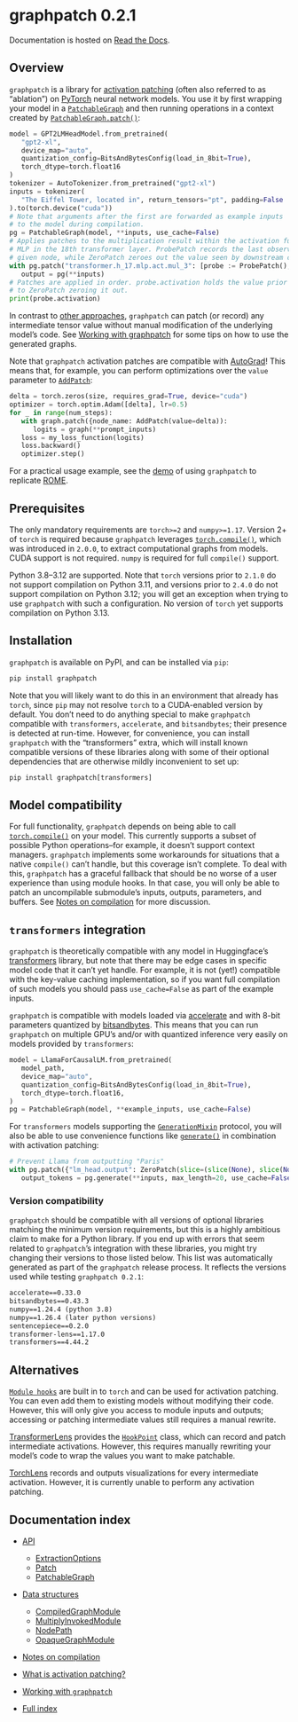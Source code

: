 # graphpatch 0.2.1

Documentation is hosted on [Read the Docs](https://graphpatch.readthedocs.io/en/stable).

## Overview

`graphpatch` is a library for [activation patching](https://graphpatch.readthedocs.io/en/stable/what_is_activation_patching.html#what-is-activation-patching) (often
also referred to as “ablation”) on [PyTorch](https://pytorch.org/docs/stable/index.html) neural network models. You use
it by first wrapping your model in a [`PatchableGraph`](https://graphpatch.readthedocs.io/en/stable/patchable_graph.html#graphpatch.PatchableGraph) and then running operations in a context
created by [`PatchableGraph.patch()`](https://graphpatch.readthedocs.io/en/stable/patchable_graph.html#graphpatch.PatchableGraph.patch):

```python
model = GPT2LMHeadModel.from_pretrained(
   "gpt2-xl",
   device_map="auto",
   quantization_config=BitsAndBytesConfig(load_in_8bit=True),
   torch_dtype=torch.float16
)
tokenizer = AutoTokenizer.from_pretrained("gpt2-xl")
inputs = tokenizer(
   "The Eiffel Tower, located in", return_tensors="pt", padding=False
).to(torch.device("cuda"))
# Note that arguments after the first are forwarded as example inputs
# to the model during compilation.
pg = PatchableGraph(model, **inputs, use_cache=False)
# Applies patches to the multiplication result within the activation function of the
# MLP in the 18th transformer layer. ProbePatch records the last observed value at the
# given node, while ZeroPatch zeroes out the value seen by downstream computations.
with pg.patch("transformer.h_17.mlp.act.mul_3": [probe := ProbePatch(), ZeroPatch()]):
   output = pg(**inputs)
# Patches are applied in order. probe.activation holds the value prior
# to ZeroPatch zeroing it out.
print(probe.activation)
```

In contrast to [other approaches](#related-work), `graphpatch` can patch (or record) any
intermediate tensor value without manual modification of the underlying model’s code. See [Working with graphpatch](https://graphpatch.readthedocs.io/en/stable/working_with_graphpatch.html#working-with-graphpatch) for
some tips on how to use the generated graphs.

Note that `graphpatch` activation patches are compatible with [AutoGrad](https://pytorch.org/docs/stable/autograd.html)!
This means that, for example, you can perform optimizations over the `value` parameter to
[`AddPatch`](https://graphpatch.readthedocs.io/en/stable/patch.html#graphpatch.patch.AddPatch):

```python
delta = torch.zeros(size, requires_grad=True, device="cuda")
optimizer = torch.optim.Adam([delta], lr=0.5)
for _ in range(num_steps):
   with graph.patch({node_name: AddPatch(value=delta)):
      logits = graph(**prompt_inputs)
   loss = my_loss_function(logits)
   loss.backward()
   optimizer.step()
```

For a practical usage example, see the [demo](https://github.com/evan-lloyd/graphpatch/tree/main/demos/ROME) of using `graphpatch` to replicate [ROME](https://rome.baulab.info/).

## Prerequisites

The only mandatory requirements are `torch>=2` and `numpy>=1.17`. Version 2+ of `torch` is required
because `graphpatch` leverages [`torch.compile()`](https://pytorch.org/docs/stable/generated/torch.compile.html#torch.compile), which was introduced in `2.0.0`, to extract computational graphs from models.
CUDA support is not required. `numpy` is required for full `compile()` support.

Python 3.8–3.12 are supported. Note that `torch` versions prior to `2.1.0` do not support compilation
on Python 3.11, and versions prior to `2.4.0` do not support compilation on Python 3.12;
you will get an exception when trying to use `graphpatch` with such a configuration. No version of
`torch` yet supports compilation on Python 3.13.

## Installation

`graphpatch` is available on PyPI, and can be installed via `pip`:

```default
pip install graphpatch
```

Note that you will likely want to do this in an environment that already has `torch`, since `pip` may not resolve
`torch` to a CUDA-enabled version by default. You don’t need to do anything special to make `graphpatch` compatible
with `transformers`, `accelerate`, and `bitsandbytes`; their presence is detected at run-time. However, for convenience,
you can install `graphpatch` with the “transformers” extra, which will install known compatible versions of these libraries along
with some of their optional dependencies that are otherwise mildly inconvenient to set up:

```default
pip install graphpatch[transformers]
```

## Model compatibility

For full functionality, `graphpatch` depends on being able to call [`torch.compile()`](https://pytorch.org/docs/stable/generated/torch.compile.html#torch.compile) on your
model. This currently supports a subset of possible Python operations–for example, it doesn’t support
context managers. `graphpatch` implements some workarounds for situations that a native
`compile()` can’t handle, but this coverage isn’t complete. To deal with this, `graphpatch`
has a graceful fallback that should be no worse of a user experience than using module hooks.
In that case, you will only be able to patch an uncompilable submodule’s inputs, outputs,
parameters, and buffers. See [Notes on compilation](https://graphpatch.readthedocs.io/en/stable/notes_on_compilation.html#notes-on-compilation) for more discussion.

## `transformers` integration

`graphpatch` is theoretically compatible with any model in Huggingface’s [transformers](https://huggingface.co/docs/transformers/main/en/index)
library, but note that there may be edge cases in specific model code that it can’t yet handle. For
example, it is not (yet!) compatible with the key-value caching implementation, so if you want full
compilation of such models you should pass `use_cache=False` as part of the example inputs.

`graphpatch` is compatible with models loaded via [accelerate](https://huggingface.co/docs/accelerate/main/en/index) and with 8-bit parameters
quantized by [bitsandbytes](https://pypi.org/project/bitsandbytes/). This means that you can run `graphpatch` on
multiple GPU’s and/or with quantized inference very easily on models provided by `transformers`:

```python
model = LlamaForCausalLM.from_pretrained(
   model_path,
   device_map="auto",
   quantization_config=BitsAndBytesConfig(load_in_8bit=True),
   torch_dtype=torch.float16,
)
pg = PatchableGraph(model, **example_inputs, use_cache=False)
```

For `transformers` models supporting the [`GenerationMixin`](https://huggingface.co/docs/transformers/main/en/main_classes/text_generation#transformers.GenerationMixin) protocol, you will
also be able to use convenience functions like [`generate()`](https://huggingface.co/docs/transformers/main/en/main_classes/text_generation#transformers.GenerationMixin.generate) in
combination with activation patching:

```python
# Prevent Llama from outputting "Paris"
with pg.patch({"lm_head.output": ZeroPatch(slice=(slice(None), slice(None), 3681))}):
   output_tokens = pg.generate(**inputs, max_length=20, use_cache=False)
```

### Version compatibility

`graphpatch` should be compatible with all versions of optional libraries matching the minimum
version requirements, but this is a highly ambitious claim to make for a Python library. If you end
up with errors that seem related to `graphpatch`’s integration with these libraries, you might try
changing their versions to those listed below. This list was automatically generated as part of the
`graphpatch` release process. It reflects the versions used while testing `graphpatch 0.2.1`:

```default
accelerate==0.33.0
bitsandbytes==0.43.3
numpy==1.24.4 (python 3.8)
numpy==1.26.4 (later python versions)
sentencepiece==0.2.0
transformer-lens==1.17.0
transformers==4.44.2
```

<a id="related-work"></a>

## Alternatives

[`Module hooks`](https://pytorch.org/docs/stable/generated/torch.nn.Module.html#torch.nn.Module.register_forward_hook) are built in to `torch` and can be used for activation
patching. You can even add them to existing models without modifying their code. However, this will only give you
access to module inputs and outputs; accessing or patching intermediate values still requires a manual rewrite.

[TransformerLens](https://transformerlensorg.github.io/TransformerLens/index.html) provides the
[`HookPoint`](https://transformerlensorg.github.io/TransformerLens/generated/code/transformer_lens.hook_points.html#transformer_lens.hook_points.HookPoint) class, which can record and patch intermediate
activations. However, this requires manually rewriting your model’s code to wrap the values you want to make
patchable.

[TorchLens](https://github.com/johnmarktaylor91/torchlens) records and outputs visualizations for every intermediate
activation. However, it is currently unable to perform any activation patching.

## Documentation index

* [API](https://graphpatch.readthedocs.io/en/stable/api.html)
  * [ExtractionOptions](https://graphpatch.readthedocs.io/en/stable/extraction_options.html)
  * [Patch](https://graphpatch.readthedocs.io/en/stable/patch.html)
  * [PatchableGraph](https://graphpatch.readthedocs.io/en/stable/patchable_graph.html)
* [Data structures](https://graphpatch.readthedocs.io/en/stable/data_structures.html)
  * [CompiledGraphModule](https://graphpatch.readthedocs.io/en/stable/compiled_graph_module.html)
  * [MultiplyInvokedModule](https://graphpatch.readthedocs.io/en/stable/multiply_invoked_module.html)
  * [NodePath](https://graphpatch.readthedocs.io/en/stable/node_path.html)
  * [OpaqueGraphModule](https://graphpatch.readthedocs.io/en/stable/opaque_graph_module.html)
* [Notes on compilation](https://graphpatch.readthedocs.io/en/stable/notes_on_compilation.html)
* [What is activation patching?](https://graphpatch.readthedocs.io/en/stable/what_is_activation_patching.html)
* [Working with `graphpatch`](https://graphpatch.readthedocs.io/en/stable/working_with_graphpatch.html)

* [Full index](https://graphpatch.readthedocs.io/en/stable/genindex.html)

